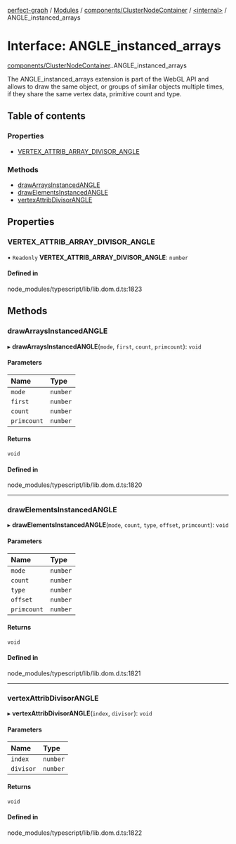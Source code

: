 [perfect-graph](../README.md) / [Modules](../modules.md) / [components/ClusterNodeContainer](../modules/components_ClusterNodeContainer.md) / [<internal\>](../modules/components_ClusterNodeContainer._internal_.md) / ANGLE\_instanced\_arrays

# Interface: ANGLE\_instanced\_arrays

[components/ClusterNodeContainer](../modules/components_ClusterNodeContainer.md).[<internal>](../modules/components_ClusterNodeContainer._internal_.md).ANGLE_instanced_arrays

The ANGLE_instanced_arrays extension is part of the WebGL API and allows to draw the same object, or groups of similar objects multiple times, if they share the same vertex data, primitive count and type.

## Table of contents

### Properties

- [VERTEX\_ATTRIB\_ARRAY\_DIVISOR\_ANGLE](components_ClusterNodeContainer._internal_.ANGLE_instanced_arrays.md#vertex_attrib_array_divisor_angle)

### Methods

- [drawArraysInstancedANGLE](components_ClusterNodeContainer._internal_.ANGLE_instanced_arrays.md#drawarraysinstancedangle)
- [drawElementsInstancedANGLE](components_ClusterNodeContainer._internal_.ANGLE_instanced_arrays.md#drawelementsinstancedangle)
- [vertexAttribDivisorANGLE](components_ClusterNodeContainer._internal_.ANGLE_instanced_arrays.md#vertexattribdivisorangle)

## Properties

### VERTEX\_ATTRIB\_ARRAY\_DIVISOR\_ANGLE

• `Readonly` **VERTEX\_ATTRIB\_ARRAY\_DIVISOR\_ANGLE**: `number`

#### Defined in

node_modules/typescript/lib/lib.dom.d.ts:1823

## Methods

### drawArraysInstancedANGLE

▸ **drawArraysInstancedANGLE**(`mode`, `first`, `count`, `primcount`): `void`

#### Parameters

| Name | Type |
| :------ | :------ |
| `mode` | `number` |
| `first` | `number` |
| `count` | `number` |
| `primcount` | `number` |

#### Returns

`void`

#### Defined in

node_modules/typescript/lib/lib.dom.d.ts:1820

___

### drawElementsInstancedANGLE

▸ **drawElementsInstancedANGLE**(`mode`, `count`, `type`, `offset`, `primcount`): `void`

#### Parameters

| Name | Type |
| :------ | :------ |
| `mode` | `number` |
| `count` | `number` |
| `type` | `number` |
| `offset` | `number` |
| `primcount` | `number` |

#### Returns

`void`

#### Defined in

node_modules/typescript/lib/lib.dom.d.ts:1821

___

### vertexAttribDivisorANGLE

▸ **vertexAttribDivisorANGLE**(`index`, `divisor`): `void`

#### Parameters

| Name | Type |
| :------ | :------ |
| `index` | `number` |
| `divisor` | `number` |

#### Returns

`void`

#### Defined in

node_modules/typescript/lib/lib.dom.d.ts:1822

